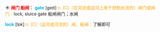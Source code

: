 ☀ <font color="red">**闸门 船闸：**</font>
<font color="sky blue">**gate**</font> [ɡeɪt] 
<font color="orange">n. [C]（在河流或运河上用于控制水流的）闸门或阀门：</font>lock, sluice gate 船闸闸门；水闸

<font color="sky blue">**lock**</font> [lɒk] 
<font color="orange">n. [C]（运河或河流的）闸，船闸：</font>了解即可
